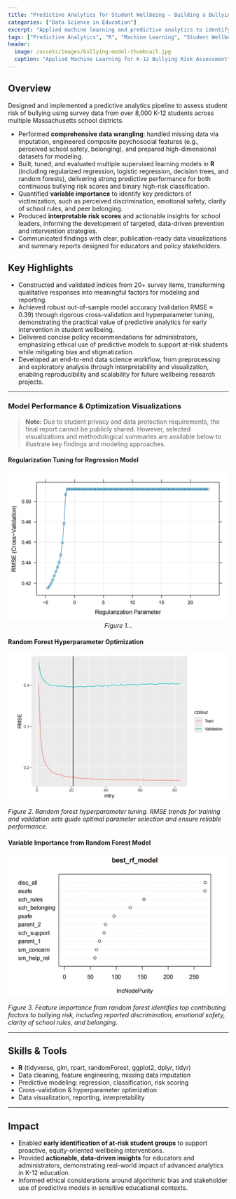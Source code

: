 ```yaml
---
title: "Predictive Analytics for Student Wellbeing — Building a Bullying Risk Model"
categories: ["Data Science in Education"]
excerpt: "Applied machine learning and predictive analytics to identify risk factors and patterns of bullying victimization based on large-scale K-12 survey data."
tags: ["Predictive Analytics", "R", "Machine Learning", "Student Wellbeing", "Data Visualization"]
header:
  image: /assets/images/bullying-model-thumbnail.jpg
  caption: "Applied Machine Learning for K-12 Bullying Risk Assessment"
---
```


## Overview

Designed and implemented a predictive analytics pipeline to assess student risk of bullying using survey data from over 8,000 K-12 students across multiple Massachusetts school districts.

- Performed **comprehensive data wrangling**: handled missing data via imputation, engineered composite psychosocial features (e.g., perceived school safety, belonging), and prepared high-dimensional datasets for modeling.
- Built, tuned, and evaluated multiple supervised learning models in **R** (including regularized regression, logistic regression, decision trees, and random forests), delivering strong predictive performance for both continuous bullying risk scores and binary high-risk classification.
- Quantified **variable importance** to identify key predictors of victimization, such as perceived discrimination, emotional safety, clarity of school rules, and peer belonging.
- Produced **interpretable risk scores** and actionable insights for school leaders, informing the development of targeted, data-driven prevention and intervention strategies.
- Communicated findings with clear, publication-ready data visualizations and summary reports designed for educators and policy stakeholders.

## Key Highlights

- Constructed and validated indices from 20+ survey items, transforming qualitative responses into meaningful factors for modeling and reporting.
- Achieved robust out-of-sample model accuracy (validation RMSE ≈ 0.39) through rigorous cross-validation and hyperparameter tuning, demonstrating the practical value of predictive analytics for early intervention in student wellbeing.
- Delivered concise policy recommendations for administrators, emphasizing ethical use of predictive models to support at-risk students while mitigating bias and stigmatization.
- Developed an end-to-end data science workflow, from preprocessing and exploratory analysis through interpretability and visualization, enabling reproducibility and scalability for future wellbeing research projects.

---

### Model Performance & Optimization Visualizations

> **Note:** Due to student privacy and data protection requirements, the final report cannot be publicly shared. However, selected visualizations and methodological summaries are available below to illustrate key findings and modeling approaches.

#### Regularization Tuning for Regression Model

<div align="center">
  <img src="assets/images/bullying-regularization-rmse.jpg" 
       alt="RMSE vs Regularization Parameter" 
       width="600">
  <br>
  <em>
    Figure 1...
  </em>
</div>

#### Random Forest Hyperparameter Optimization

![Random Forest Tuning](assets/images/bullying-rf-rmse.jpg)

*Figure 2. Random forest hyperparameter tuning. RMSE trends for training and validation sets guide optimal parameter selection and ensure reliable performance.*

#### Variable Importance from Random Forest Model

![Variable Importance Plot](assets/images/bullying-feature-importance.jpg)

*Figure 3. Feature importance from random forest identifies top contributing factors to bullying risk, including reported discrimination, emotional safety, clarity of school rules, and belonging.*

---

## Skills & Tools

- **R** (tidyverse, glm, rpart, randomForest, ggplot2, dplyr, tidyr)
- Data cleaning, feature engineering, missing data imputation
- Predictive modeling: regression, classification, risk scoring
- Cross-validation & hyperparameter optimization
- Data visualization, reporting, interpretability

---

## Impact

- Enabled **early identification of at-risk student groups** to support proactive, equity-oriented wellbeing interventions.
- Provided **actionable, data-driven insights** for educators and administrators, demonstrating real-world impact of advanced analytics in K-12 education.
- Informed ethical considerations around algorithmic bias and stakeholder use of predictive models in sensitive educational contexts.
